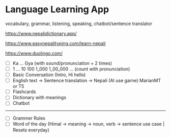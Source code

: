 # Language Learning App

vocabulary, grammar, listening, speaking, chatbot/sentence translator

https://www.nepalidictionary.app/

https://www.easynepalityping.com/learn-nepali

https://www.duolingo.com/

- [ ] Ka ... Gya (with sound/pronunciation + 2 times)
- [ ] 1 ... 10 100 1_000 1_00_000 ... (count with pronunciation)
- [ ] Basic Conversation (Intro, Hi hello)
- [ ] English text -> Sentence translation -> Nepali (AI use garne) MarianMT or T5
- [ ] Flashcards
- [ ] Dictionary with meanings
- [ ] Chatbot 
---
- [ ] Grammer Rules
- [ ] Word of the day (Himal -> meaning -> noun, verb -> sentence use case | Resets everyday)